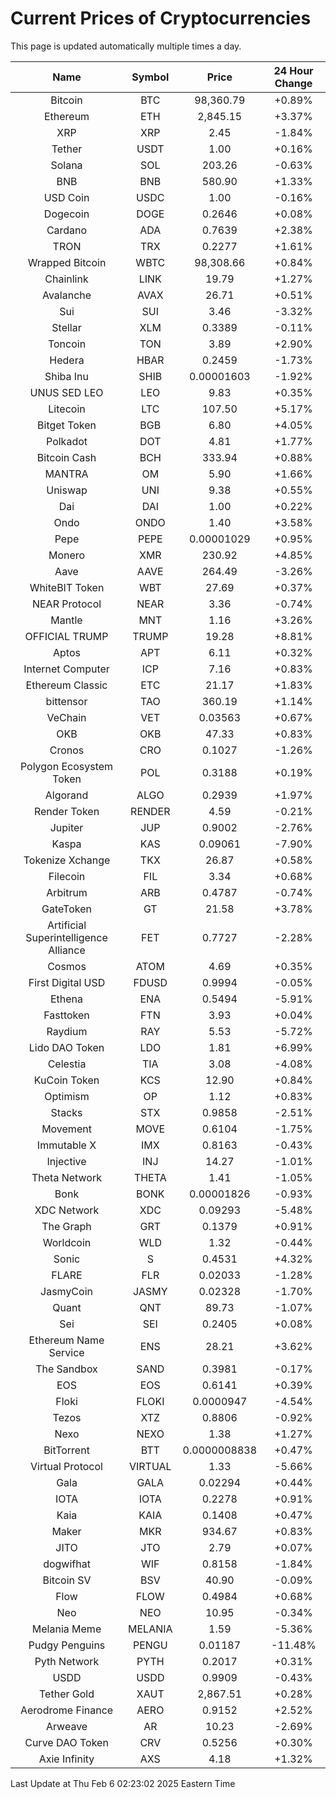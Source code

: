 # Current Prices of Cryptocurrencies
This page is updated automatically multiple times a day.

| Name | Symbol | Price | 24 Hour Change |
| :---: |:---:| :---: | :---: |
| Bitcoin | BTC | 98,360.79 | +0.89% |
| Ethereum | ETH | 2,845.15 | +3.37% |
| XRP | XRP | 2.45 | -1.84% |
| Tether | USDT | 1.00 | +0.16% |
| Solana | SOL | 203.26 | -0.63% |
| BNB | BNB | 580.90 | +1.33% |
| USD Coin | USDC | 1.00 | -0.16% |
| Dogecoin | DOGE | 0.2646 | +0.08% |
| Cardano | ADA | 0.7639 | +2.38% |
| TRON | TRX | 0.2277 | +1.61% |
| Wrapped Bitcoin | WBTC | 98,308.66 | +0.84% |
| Chainlink | LINK | 19.79 | +1.27% |
| Avalanche | AVAX | 26.71 | +0.51% |
| Sui | SUI | 3.46 | -3.32% |
| Stellar | XLM | 0.3389 | -0.11% |
| Toncoin | TON | 3.89 | +2.90% |
| Hedera | HBAR | 0.2459 | -1.73% |
| Shiba Inu | SHIB | 0.00001603 | -1.92% |
| UNUS SED LEO | LEO | 9.83 | +0.35% |
| Litecoin | LTC | 107.50 | +5.17% |
| Bitget Token | BGB | 6.80 | +4.05% |
| Polkadot | DOT | 4.81 | +1.77% |
| Bitcoin Cash | BCH | 333.94 | +0.88% |
| MANTRA | OM | 5.90 | +1.66% |
| Uniswap | UNI | 9.38 | +0.55% |
| Dai | DAI | 1.00 | +0.22% |
| Ondo | ONDO | 1.40 | +3.58% |
| Pepe | PEPE | 0.00001029 | +0.95% |
| Monero | XMR | 230.92 | +4.85% |
| Aave | AAVE | 264.49 | -3.26% |
| WhiteBIT Token | WBT | 27.69 | +0.37% |
| NEAR Protocol | NEAR | 3.36 | -0.74% |
| Mantle | MNT | 1.16 | +3.26% |
| OFFICIAL TRUMP | TRUMP | 19.28 | +8.81% |
| Aptos | APT | 6.11 | +0.32% |
| Internet Computer | ICP | 7.16 | +0.83% |
| Ethereum Classic | ETC | 21.17 | +1.83% |
| bittensor | TAO | 360.19 | +1.14% |
| VeChain | VET | 0.03563 | +0.67% |
| OKB | OKB | 47.33 | +0.83% |
| Cronos | CRO | 0.1027 | -1.26% |
| Polygon Ecosystem Token | POL | 0.3188 | +0.19% |
| Algorand | ALGO | 0.2939 | +1.97% |
| Render Token | RENDER | 4.59 | -0.21% |
| Jupiter | JUP | 0.9002 | -2.76% |
| Kaspa | KAS | 0.09061 | -7.90% |
| Tokenize Xchange | TKX | 26.87 | +0.58% |
| Filecoin | FIL | 3.34 | +0.68% |
| Arbitrum | ARB | 0.4787 | -0.74% |
| GateToken | GT | 21.58 | +3.78% |
| Artificial Superintelligence Alliance | FET | 0.7727 | -2.28% |
| Cosmos | ATOM | 4.69 | +0.35% |
| First Digital USD | FDUSD | 0.9994 | -0.05% |
| Ethena | ENA | 0.5494 | -5.91% |
| Fasttoken | FTN | 3.93 | +0.04% |
| Raydium | RAY | 5.53 | -5.72% |
| Lido DAO Token | LDO | 1.81 | +6.99% |
| Celestia | TIA | 3.08 | -4.08% |
| KuCoin Token | KCS | 12.90 | +0.84% |
| Optimism | OP | 1.12 | +0.83% |
| Stacks | STX | 0.9858 | -2.51% |
| Movement | MOVE | 0.6104 | -1.75% |
| Immutable X | IMX | 0.8163 | -0.43% |
| Injective | INJ | 14.27 | -1.01% |
| Theta Network | THETA | 1.41 | -1.05% |
| Bonk | BONK | 0.00001826 | -0.93% |
| XDC Network | XDC | 0.09293 | -5.48% |
| The Graph | GRT | 0.1379 | +0.91% |
| Worldcoin | WLD | 1.32 | -0.44% |
| Sonic | S | 0.4531 | +4.32% |
| FLARE | FLR | 0.02033 | -1.28% |
| JasmyCoin | JASMY | 0.02328 | -1.70% |
| Quant | QNT | 89.73 | -1.07% |
| Sei | SEI | 0.2405 | +0.08% |
| Ethereum Name Service | ENS | 28.21 | +3.62% |
| The Sandbox | SAND | 0.3981 | -0.17% |
| EOS | EOS | 0.6141 | +0.39% |
| Floki | FLOKI | 0.0000947 | -4.54% |
| Tezos | XTZ | 0.8806 | -0.92% |
| Nexo | NEXO | 1.38 | +1.27% |
| BitTorrent | BTT | 0.0000008838 | +0.47% |
| Virtual Protocol | VIRTUAL | 1.33 | -5.66% |
| Gala | GALA | 0.02294 | +0.44% |
| IOTA | IOTA | 0.2278 | +0.91% |
| Kaia | KAIA | 0.1408 | +0.47% |
| Maker | MKR | 934.67 | +0.83% |
| JITO | JTO | 2.79 | +0.07% |
| dogwifhat | WIF | 0.8158 | -1.84% |
| Bitcoin SV | BSV | 40.90 | -0.09% |
| Flow | FLOW | 0.4984 | +0.68% |
| Neo | NEO | 10.95 | -0.34% |
| Melania Meme | MELANIA | 1.59 | -5.36% |
| Pudgy Penguins | PENGU | 0.01187 | -11.48% |
| Pyth Network | PYTH | 0.2017 | +0.31% |
| USDD | USDD | 0.9909 | -0.43% |
| Tether Gold | XAUT | 2,867.51 | +0.28% |
| Aerodrome Finance | AERO | 0.9152 | +2.52% |
| Arweave | AR | 10.23 | -2.69% |
| Curve DAO Token | CRV | 0.5256 | +0.30% |
| Axie Infinity | AXS | 4.18 | +1.32% |

Last Update at Thu Feb  6 02:23:02 2025 Eastern Time